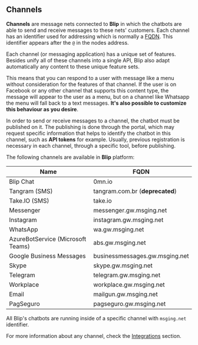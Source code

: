 ## Channels

**Channels** are message nets connected to **Blip** in which the chatbots are able to send and receive messages to these nets' customers. Each channel has an identifier used for addressing which is normally a [FQDN](https://pt.wikipedia.org/wiki/FQDN). This identifier appears after the `@` in the nodes address.

Each channel (or messaging application) has a unique set of features. Besides unify all of these channels into a single API, Blip also adapt automatically any content to these unique feature sets.

This means that you can respond to a user with message like a menu without consideration for the features of that channel. If the user is on Facebook or any other channel that supports this content type, the message will appear to the user as a menu, but on a channel like Whatsapp the menu will fall back to a text messages. **It's also possible to customize this behaviour as you desire**.

In order to send or receive messages to a channel, the chatbot must be published on it. The publishing is done through the portal, which may request specific information that helps to identify the chatbot in this channel, such as **API tokens** for example. Usually, previous registration is necessary in each channel, through a specific tool, before publishing.

The following channels are available in **Blip** platform:

| Name               | FQDN                    |
|--------------------|-------------------------|
| Blip Chat          | 0mn.io                  |
| Tangram (SMS)      | tangram.com.br  (**deprecated**) |
| Take.IO (SMS)      | take.io                 |
| Messenger | messenger.gw.msging.net |
| Instagram          | instagram.gw.msging.net |
| WhatsApp           | wa.gw.msging.net        |
| AzureBotService (Microsoft Teams)           | abs.gw.msging.net        |
| Google Business Messages | businessmessages.gw.msging.net |
| Skype              | skype.gw.msging.net     |
| Telegram           | telegram.gw.msging.net  |
| Workplace          | workplace.gw.msging.net |
| Email              | mailgun.gw.msging.net   |
| PagSeguro          | pagseguro.gw.msging.net |

<!---| Google Assistant   | assistant.gw.msging.net (**soon**)|
| Skype for Business | abs.gw.msging.net  (**soon**)     |
| Business Chat | businesschat.gw.msging.net  (**soon**)     |
| Infobip (SMS) | infobip.gw.msging.net  (**soon**)     |
| Zendesk Chat Conversations | chatconversations.gw.msging.net  (**soon**)     |-->

<aside class="notice">
All Blip's chatbots are running inside of a specific channel with <code>msging.net</code> identifier.
</aside>

For more information about any channel, check the [Integrations](#Integrations) section.
